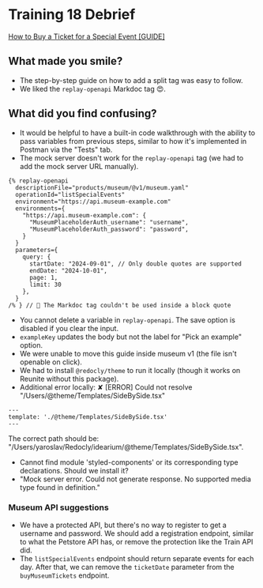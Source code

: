 # Training 18 Debrief

[How to Buy a Ticket for a Special Event [GUIDE]](https://idearium.apishowdown.com/step-by-step)

## What made you smile?

- The step-by-step guide on how to add a split tag was easy to follow.
- We liked the `replay-openapi` Markdoc tag 😍.

## What did you find confusing?

- It would be helpful to have a built-in code walkthrough with the ability to pass variables from previous steps, similar to how it's implemented in Postman via the "Tests" tab.
- The mock server doesn't work for the `replay-openapi` tag (we had to add the mock server URL manually).

```
{% replay-openapi
  descriptionFile="products/museum/@v1/museum.yaml"
  operationId="listSpecialEvents"
  environment="https://api.museum-example.com"
  environments={
    "https://api.museum-example.com": {
      "MuseumPlaceholderAuth_username": "username",
      "MuseumPlaceholderAuth_password": "password",
    }
  }
  parameters={
    query: {
      startDate: "2024-09-01", // Only double quotes are supported
      endDate: "2024-10-01",
      page: 1,
      limit: 30
    },
  }
/% } // 🐞 The Markdoc tag couldn't be used inside a block quote
```

- You cannot delete a variable in `replay-openapi`. The save option is disabled if you clear the input.
- `exampleKey` updates the body but not the label for "Pick an example" option.
- We were unable to move this guide inside museum v1 (the file isn't openable on click).
- We had to install `@redocly/theme` to run it locally (though it works on Reunite without this package).
- Additional error locally:
  ✘ [ERROR] Could not resolve "/Users/@theme/Templates/SideBySide.tsx"

```
---
template: './@theme/Templates/SideBySide.tsx'
---
```

The correct path should be: "/Users/yaroslav/Redocly/idearium/@theme/Templates/SideBySide.tsx".

- Cannot find module 'styled-components' or its corresponding type declarations. Should we install it?
- "Mock server error. Could not generate response. No supported media type found in definition."

### Museum API suggestions

- We have a protected API, but there's no way to register to get a username and password. We should add a registration endpoint, similar to what the Petstore API has, or remove the protection like the Train API did.
- The `listSpecialEvents` endpoint should return separate events for each day. After that, we can remove the `ticketDate` parameter from the `buyMuseumTickets` endpoint.
